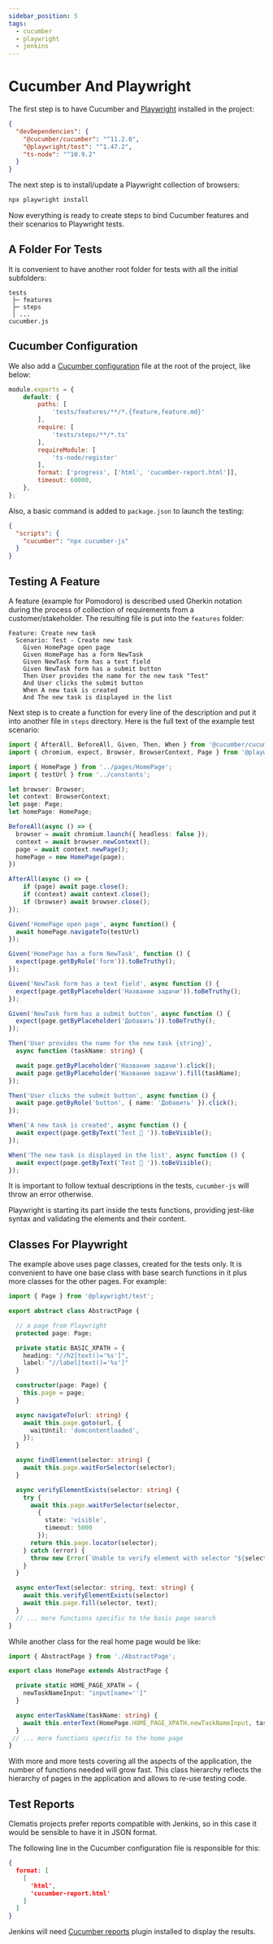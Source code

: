 ```yaml
---
sidebar_position: 5
tags:
  - cucumber
  - playwright
  - jenkins
---
```


# Cucumber And Playwright

The first step is to have Cucumber and [Playwright](https://playwright.dev/) installed in the project:

````json title="package.json"
{
  "devDependencies": {
    "@cucumber/cucumber": "^11.2.0",
    "@playwright/test": "^1.47.2",
    "ts-node": "^10.9.2"
  }
}
````

The next step is to install/update a Playwright collection of browsers:

````bash
npx playwright install
````
Now everything is ready to create steps to bind Cucumber features and their scenarios to Playwright tests.

## A Folder For Tests

It is convenient to have another root folder for tests with all the initial subfolders:

````
tests
 ├─ features
 ├─ steps
 │ ...
cucumber.js
````

## Cucumber Configuration

We also add a [Cucumber configuration](https://github.com/cucumber/cucumber-js/blob/HEAD/docs/configuration.md#finding-your-features)
file at the root of the project, like below:

````javascript title="cucumber.js"
module.exports = {
    default: {
        paths: [
            'tests/features/**/*.{feature,feature.md}'
        ],
        require: [
            'tests/steps/**/*.ts'
        ],
        requireModule: [
            'ts-node/register'
        ],
        format: ['progress', ['html', 'cucumber-report.html']],
        timeout: 60000,
    },
};
````
Also, a basic command is added to `package.json` to launch the testing:

````json title="package.json"
{
  "scripts": {    
    "cucumber": "npx cucumber-js"
  }
}
````

## Testing A Feature

A feature (example for Pomodoro) is described used Gherkin notation during the process of
collection of requirements from a customer/stakeholder. The resulting file is put into 
the `features` folder:

````gherkin title="tests/features/create-new-task.feature"
Feature: Create new task
  Scenario: Test - Create new task
    Given HomePage open page
    Given HomePage has a form NewTask
    Given NewTask form has a text field
    Given NewTask form has a submit button
    Then User provides the name for the new task "Test"
    And User clicks the submit button
    When A new task is created
    And The new task is displayed in the list
````

Next step is to create a function for every line of the description and put it into 
another file in `steps` directory. Here is the full text of the example test 
scenario:

````typescript title="tests/steps/create-new-task-steps.ts"
import { AfterAll, BeforeAll, Given, Then, When } from '@cucumber/cucumber';
import { chromium, expect, Browser, BrowserContext, Page } from '@playwright/test';

import { HomePage } from '../pages/HomePage';
import { testUrl } from '../constants';

let browser: Browser;
let context: BrowserContext;
let page: Page;
let homePage: HomePage;

BeforeAll(async () => {
  browser = await chromium.launch({ headless: false });
  context = await browser.newContext();
  page = await context.newPage();
  homePage = new HomePage(page);
})

AfterAll(async () => {
    if (page) await page.close();
    if (context) await context.close();
    if (browser) await browser.close();
});

Given('HomePage open page', async function() {
  await homePage.navigateTo(testUrl)
});

Given('HomePage has a form NewTask', function () {
  expect(page.getByRole('form')).toBeTruthy();
});

Given('NewTask form has a text field', async function () {
  expect(page.getByPlaceholder('Название задачи')).toBeTruthy();
});

Given('NewTask form has a submit button', async function () {
  expect(page.getByPlaceholder('Добавить')).toBeTruthy();
});

Then('User provides the name for the new task {string}',
  async function (taskName: string) {

  await page.getByPlaceholder('Название задачи').click();
  await page.getByPlaceholder('Название задачи').fill(taskName);
});

Then('User clicks the submit button', async function () {
  await page.getByRole('button', { name: 'Добавить' }).click();
});

When('A new task is created', async function () {
  await expect(page.getByText('Test 🍅 ')).toBeVisible();
});

When('The new task is displayed in the list', async function () {
  await expect(page.getByText('Test 🍅 ')).toBeVisible();
});

````
It is important to follow textual descriptions in the tests, `cucumber-js` will
throw an error otherwise.

Playwright is starting its part inside the tests functions, providing jest-like 
syntax and validating the elements and their content.

## Classes For Playwright

The example above uses page classes, created for the tests only. It is convenient 
to have one base class with base search functions in it plus more classes for 
the other pages. For example:

````typescript title="tests/pages/AbstractPage.ts"
import { Page } from '@playwright/test';

export abstract class AbstractPage {

  // a page from Playwright
  protected page: Page;

  private static BASIC_XPATH = {
    heading: "//h2[text()='%s']",
    label: "//label[text()='%s']"
  }

  constructor(page: Page) {
    this.page = page;
  }

  async navigateTo(url: string) {
    await this.page.goto(url, {
      waitUntil: 'domcontentloaded',
    });
  }

  async findElement(selector: string) {
    await this.page.waitForSelector(selector);
  }

  async verifyElementExists(selector: string) {
    try {
      await this.page.waitForSelector(selector,
        {
          state: 'visible',
          timeout: 5000
        });
      return this.page.locator(selector);
    } catch (error) {
      throw new Error(`Unable to verify element with selector "${selector}", not found: ${error}`);
    }
  }

  async enterText(selector: string, text: string) {
    await this.verifyElementExists(selector)
    await this.page.fill(selector, text);
  }
  // ... more functions specific to the basic page search 
}
````
While another class for the real home page would be like:

````typescript title="tests/pages/HomePage.ts"
import { AbstractPage } from './AbstractPage';

export class HomePage extends AbstractPage {

  private static HOME_PAGE_XPATH = {
    newTaskNameInput: "input[name='']"
  }

  async enterTaskName(taskName: string) {
    await this.enterText(HomePage.HOME_PAGE_XPATH.newTaskNameInput, taskName);
  }
 // ... more functions specific to the home page
}
````
With more and more tests covering all the aspects of the application, the number
of functions needed will grow fast. This class hierarchy reflects the hierarchy of 
pages in the application and allows to re-use testing code.

## Test Reports

Clematis projects prefer reports compatible with Jenkins, so in
this case it would be sensible to have it in JSON format.

The following line in the Cucumber configuration file is responsible 
for this:

````json lines
{
  format: [    
    [
      'html',
      'cucumber-report.html'
    ]
  ]
}
````
Jenkins will need [Cucumber reports](https://plugins.jenkins.io/cucumber-reports/)
plugin installed to display the results.